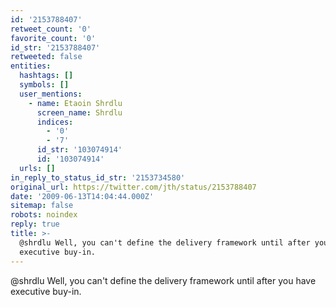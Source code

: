 ```yaml
---
id: '2153788407'
retweet_count: '0'
favorite_count: '0'
id_str: '2153788407'
retweeted: false
entities:
  hashtags: []
  symbols: []
  user_mentions:
    - name: Etaoin Shrdlu
      screen_name: Shrdlu
      indices:
        - '0'
        - '7'
      id_str: '103074914'
      id: '103074914'
  urls: []
in_reply_to_status_id_str: '2153734580'
original_url: https://twitter.com/jth/status/2153788407
date: '2009-06-13T14:04:44.000Z'
sitemap: false
robots: noindex
reply: true
title: >-
  @shrdlu Well, you can't define the delivery framework until after you have
  executive buy-in.
---
```


@shrdlu Well, you can't define the delivery framework until after you have executive buy-in.